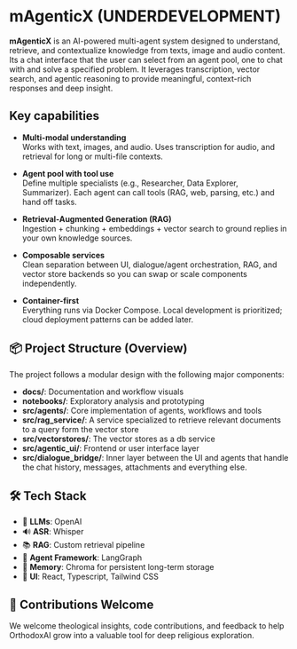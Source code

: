 # mAgenticX (UNDERDEVELOPMENT)

**mAgenticX** is an AI-powered multi-agent system designed to understand, retrieve,
and contextualize knowledge from texts, image and audio content. Its a chat interface that the user can select
from an agent pool, one to chat with and solve a specified problem.
It leverages transcription, vector search, and agentic reasoning to provide meaningful,
context-rich responses and deep insight.

## Key capabilities

- **Multi-modal understanding**  
  Works with text, images, and audio. Uses transcription for audio, and retrieval for long or multi-file contexts.

- **Agent pool with tool use**  
  Define multiple specialists (e.g., Researcher, Data Explorer, Summarizer). Each agent can call tools (RAG, web, parsing, etc.) and hand off tasks.

- **Retrieval-Augmented Generation (RAG)**  
  Ingestion + chunking + embeddings + vector search to ground replies in your own knowledge sources.

- **Composable services**  
  Clean separation between UI, dialogue/agent orchestration, RAG, and vector store backends so you can swap or scale components independently.

- **Container-first**  
  Everything runs via Docker Compose. Local development is prioritized; cloud deployment patterns can be added later.


## 📦 Project Structure (Overview)

The project follows a modular design with the following major components:

- **docs/**: Documentation and workflow visuals  
- **notebooks/**: Exploratory analysis and prototyping  
- **src/agents/**: Core implementation of agents, workflows and tools
- **src/rag_service/**: A service specialized to retrieve relevant documents to a query form the vector store
- **src/vectorstores/**: The vector stores as a db service
- **src/agentic_ui/**: Frontend or user interface layer
- **src/dialogue_bridge/**: Inner layer between the UI and agents that handle the chat history, messages, attachments and everything else.


## 🛠️ Tech Stack

- 🧠 **LLMs**: OpenAI
- 🔊 **ASR**: Whisper
- 📚 **RAG**: Custom retrieval pipeline
- 🤖 **Agent Framework**: LangGraph
- 🧠 **Memory**: Chroma for persistent long-term storage  
- 🌅 **UI**: React, Typescript, Tailwind CSS

## 🙏 Contributions Welcome

We welcome theological insights, code contributions, 
and feedback to help OrthodoxAI grow into a valuable tool for deep religious exploration.
